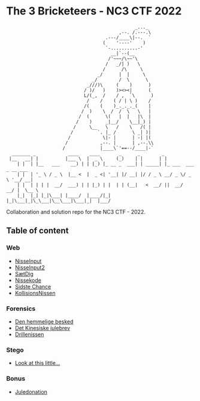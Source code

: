 # The 3 Bricketeers - NC3 CTF 2022

```text
                                                _..._
                                          ,--. /.---.\
                                     .---/____\|--.  `
                                    (    '----'    )
                                     `-..........-'
                                       __|`--(__
                                      /'~~~/\~~'\
                                     /   _/| )   \
                                    /      /\     \
                                  _/      |  |     \
                                _/        /  \      \
                              _///)\     (    )      )
                             / )/   )    )><><|      (
                             L/(_,  /    / ,  `\      )
                              /    /    ( / | \ )    /
                             /(    (    )_._._._(    |
                            /  )    \  /  /  \   \   |
                           /  (      \(   |  |   |\  |
                          /    )     _|__/    \__|_) |
                         /     \__   \   /    \   /( |
                        /         `. |_ /      \ _| )|
                       /            \|- |      | -| |(
                      /            ,--. |      | ,--.\\
                     /             |____\`'==--/____|-`
  _______ _            ____    ____       _      _        _                     
 |__   __| |          |___ \  |  _ \     (_)    | |      | |                    
    | |  | |__   ___    __) | | |_) |_ __ _  ___| | _____| |_ ___  ___ _ __ ___ 
    | |  | '_ \ / _ \  |__ <  |  _ <| '__| |/ __| |/ / _ \ __/ _ \/ _ \ '__/ __|
    | |  | | | |  __/  ___) | | |_) | |  | | (__|   <  __/ ||  __/  __/ |  \__ \
    |_|  |_| |_|\___| |____/  |____/|_|  |_|\___|_|\_\___|\__\___|\___|_|  |___/
```

Collaboration and solution repo for the NC3 CTF - 2022.

## Table of content

### Web

* [NisseInput](Web/NisseInput/README.md)
* [NisseInput2](Web/NisseInput2/README.md)
* [SætDig](Web/SaetDig/README.md)
* [Nissekode](Web/Nissekode/README.md)
* [Sidste Chance](Web/SidsteChance/README.md)
* [KollisionsNissen](Web/Kollisionsnissen/README.md)

### Forensics

* [Den hemmelige besked](/forensics/den_hemmelige_besked.md)
* [Det Kinesiske julebrev](/forensics/det_kinesiske_julebrev.md)
* [Drillenissen](/forensics/drillenissen.md)

### Stego

* [Look at this little...](/stego/look_at_this_little.md)

### Bonus

* [Juledonation](/bonus/juledonation.md)
